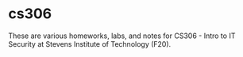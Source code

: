 # cs306

These are various homeworks, labs, and notes for CS306 - Intro to IT Security at Stevens Institute of Technology (F20).
